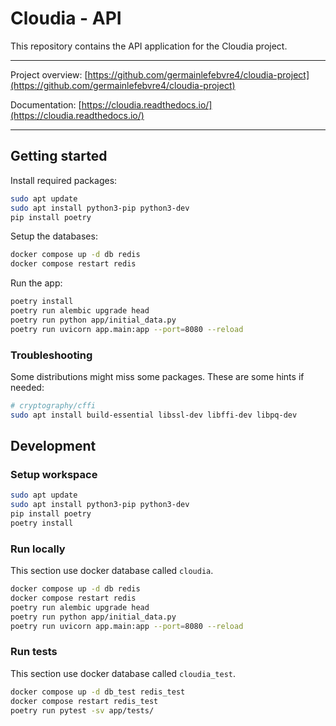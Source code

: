 # Cloudia - API

This repository contains the API application for the Cloudia project.

---

Project overview: [https://github.com/germainlefebvre4/cloudia-project](https://github.com/germainlefebvre4/cloudia-project)

Documentation: [https://cloudia.readthedocs.io/](https://cloudia.readthedocs.io/)

---

## Getting started

Install required packages:

```bash
sudo apt update
sudo apt install python3-pip python3-dev
pip install poetry
```

Setup the databases:

```bash
docker compose up -d db redis
docker compose restart redis
```

Run the app:

```bash
poetry install
poetry run alembic upgrade head
poetry run python app/initial_data.py
poetry run uvicorn app.main:app --port=8080 --reload
```

### Troubleshooting

Some distributions might miss some packages. These are some hints if needed:

```bash
# cryptography/cffi
sudo apt install build-essential libssl-dev libffi-dev libpq-dev
```

## Development

### Setup workspace

```bash
sudo apt update
sudo apt install python3-pip python3-dev
pip install poetry
poetry install
```

### Run locally

This section use docker database called `cloudia`.

```bash
docker compose up -d db redis
docker compose restart redis
poetry run alembic upgrade head
poetry run python app/initial_data.py
poetry run uvicorn app.main:app --port=8080 --reload
```

### Run tests

This section use docker database called `cloudia_test`.

```bash
docker compose up -d db_test redis_test
docker compose restart redis_test
poetry run pytest -sv app/tests/
```
